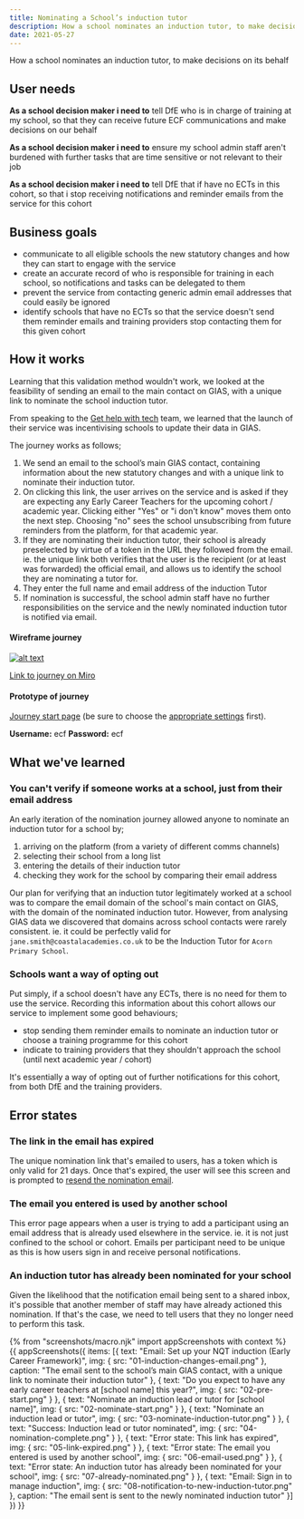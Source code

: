 ```yaml
---
title: Nominating a School’s induction tutor
description: How a school nominates an induction tutor, to make decisions on its behalf
date: 2021-05-27
---
```


How a school nominates an induction tutor, to make decisions on its behalf


## User needs

**As a school decision maker i need to**
tell DfE who is in charge of training at my school, so that they can receive future ECF communications and make decisions on our behalf

**As a school decision maker i need to**
ensure my school admin staff aren't burdened with further tasks that are time sensitive or not relevant to their job

**As a school decision maker i need to**
tell DfE that if have no ECTs in this cohort, so that i stop receiving notifications and reminder emails from the service for this cohort


## Business goals
* communicate to all eligible schools the new statutory changes and how they can start to engage with the service
* create an accurate record of who is responsible for training in each school, so notifications and tasks can be delegated to them
* prevent the service from contacting generic admin email addresses that could easily be ignored
* identify schools that have no ECTs so that the service doesn't send them reminder emails and training providers stop contacting them for this given cohort

## How it works
Learning that this validation method wouldn't work, we looked at the feasibility of sending an email to the main contact on GIAS, with a unique link to nominate the school induction tutor.

From speaking to the [Get help with tech](https://get-help-with-tech.education.gov.uk/) team, we learned that the launch of their service was incentivising schools to update their data in GIAS.

The journey works as follows;
1. We send an email to the school’s main GIAS contact, containing information about the new statutory changes and with a unique link to nominate their induction tutor.
2. On clicking this link, the user arrives on the service and is asked if they are expecting any Early Career Teachers for the upcoming cohort / academic year. Clicking either "Yes" or "i don't know" moves them onto the next step. Choosing "no" sees the school unsubscribing from future reminders from the platform, for that academic year.
3. If they are nominating their induction tutor, their school is already preselected by virtue of a token in the URL they followed from the email. ie. the unique link both verifies that the user is the recipient (or at least was forwarded) the official email, and allows us to identify the school they are nominating a tutor for.
3. They enter the full name and email address of the induction Tutor
4. If nomination is successful, the school admin staff have no further responsibilities on the service and the newly nominated induction tutor is notified via email.


#### Wireframe journey
[![alt text](/images/manage-training/nominating-an-induction-tutor/wire-flow.jpg)](/images/manage-training/nominating-an-induction-tutor/wire-flow.jpg)

[Link to journey on Miro](https://miro.com/app/board/o9J_ldVNkCY=/?moveToWidget=3074457354086350072&cot=14)

#### Prototype of journey
[Journey start page](https://dfe-ecf-register-partner.herokuapp.com/school-nominate-school-lead/nominate-school-lead-1) (be sure to choose the [appropriate settings](https://dfe-ecf-register-partner.herokuapp.com/start-testing) first).

**Username:** ecf
**Password:** ecf


## What we've learned

### You can't verify if someone works at a school, just from their email address
An early iteration of the nomination journey allowed anyone to nominate an induction tutor for a school by;

1. arriving on the platform (from a variety of different comms channels)
2. selecting their school from a long list
3. entering the details of their induction tutor
4. checking they work for the school by comparing their email address

Our plan for verifying that an induction tutor legitimately worked at a school was to compare the email domain of the school's main contact on GIAS, with the domain of the nominated induction tutor. However, from analysing GIAS data we discovered that domains across school contacts were rarely consistent. ie. it could be perfectly valid for `jane.smith@coastalacademies.co.uk` to be the Induction Tutor for `Acorn Primary School`.

### Schools want a way of opting out
Put simply, if a school doesn't have any ECTs, there is no need for them to use the service. Recording this information about this cohort allows our service to implement some good behaviours;

* stop sending them reminder emails to nominate an induction tutor or choose a training programme for this cohort
* indicate to training providers that they shouldn't approach the school (until next academic year / cohort)

It's essentially a way of opting out of further notifications for this cohort, from both DfE and the training providers.


## Error states

### The link in the email has expired
The unique nomination link that's emailed to users, has a token which is only valid for 21 days. Once that's expired, the user will see this screen and is prompted to [resend the nomination email](/manage-training/resend-the-induction-tutor-nomination-email/).

### The email you entered is used by another school
This error page appears when a user is trying to add a participant using an email address that is already used elsewhere in the service. ie. it is not just confined to the school or cohort. Emails per participant need to be unique as this is how users sign in and receive personal notifications.  

### An induction tutor has already been nominated for your school
Given the likelihood that the notification email being sent to a shared inbox, it's possible that another member of staff may have already actioned this nomination. If that's the case, we need to tell users that they no longer need to perform this task.

{% from "screenshots/macro.njk" import appScreenshots with context %}
{{ appScreenshots({
  items: [{
      text: "Email: Set up your NQT induction (Early Career Framework)",
      img: { src: "01-induction-changes-email.png" },
      caption: "The email sent to the school’s main GIAS contact, with a unique link to nominate their induction tutor"
    }, {
      text: "Do you expect to have any early career teachers at [school name] this year?",
      img: { src: "02-pre-start.png" }
    }, {
      text: "Nominate an induction lead or tutor for [school name]",
      img: { src: "02-nominate-start.png" }
    }, {
      text: "Nominate an induction lead or tutor",
      img: { src: "03-nominate-induction-tutor.png" }
    }, {
      text: "Success: Induction lead or tutor nominated",
      img: { src: "04-nomination-complete.png" }
    }, {
      text: "Error state: This link has expired",
      img: { src: "05-link-expired.png" }
    }, {
      text: "Error state: The email you entered is used by another school",
      img: { src: "06-email-used.png" }
    }, {
      text: "Error state: An induction tutor has already been nominated for your school",
      img: { src: "07-already-nominated.png" }
    }, {
      text: "Email: Sign in to manage induction",
      img: { src: "08-notification-to-new-induction-tutor.png" },
      caption: "The email sent is sent to the newly nominated induction tutor"
    }]
}) }}
